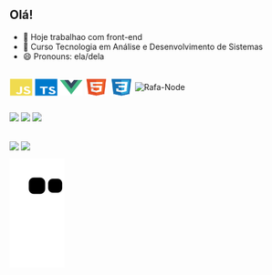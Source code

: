 ## Olá!

- 🔭 Hoje trabalhao com front-end
- 🌱 Curso Tecnologia em Análise e Desenvolvimento de Sistemas
- 😄 Pronouns: ela/dela

<div style="display: inline_block"><br>
  <img align="center" alt="Rafa-Js" height="30" width="40" src="https://raw.githubusercontent.com/devicons/devicon/master/icons/javascript/javascript-plain.svg">
  <img align="center" alt="Ts" height="30" width="40" src="https://raw.githubusercontent.com/devicons/devicon/master/icons/typescript/typescript-plain.svg">
   <img align="center" alt="Angular" height="30" width="40" src="https://raw.githubusercontent.com/devicons/devicon/master/icons/vuejs/vuejs-original.svg">
  <img align="center" alt="Rafa-HTML" height="30" width="40" src="https://raw.githubusercontent.com/devicons/devicon/master/icons/html5/html5-original.svg">
  <img align="center" alt="Rafa-CSS" height="30" width="40" src="https://raw.githubusercontent.com/devicons/devicon/master/icons/css3/css3-original.svg">
    <img align="center" alt="Rafa-Node" height="30" width="40" src="[https://raw.githubusercontent.com/devicons/devicon/master/icons/css3/css3-original.svg](https://icongr.am/devicon/nodejs-original-wordmark.svg?size=128&color=currentColor

)">

</div>

##

<div> 
  <a href="https://instagram.com/karols.b" target="_blank"><img src="https://img.shields.io/badge/-Instagram-%23E4405F?style=for-the-badge&logo=instagram&logoColor=white" target="_blank"></a>
  <a href = "mailto:karolainebarrosm@gmail.com"><img src="https://img.shields.io/badge/-Gmail-%23333?style=for-the-badge&logo=gmail&logoColor=white" target="_blank"></a>
  <a href="https://www.linkedin.com/in/karolainebarrosm" target="_blank"><img src="https://img.shields.io/badge/-LinkedIn-%230077B5?style=for-the-badge&logo=linkedin&logoColor=white" target="_blank"></a> 
</div>

##

<div>
<img height="180em" align="center" src="https://github-readme-stats.vercel.app/api?username=KarolaineBM&show_icons=true&include_all_commits=true&theme=dracula"  />
<img height="180em" align="center" src="https://github-readme-stats.vercel.app/api/top-langs/?username=KarolaineBM&layout=compact&theme=dracula" />
</div>

![Snake animation](https://github.com/KarolaineBM/KarolaineBM/blob/output/github-contribution-grid-snake.svg)

